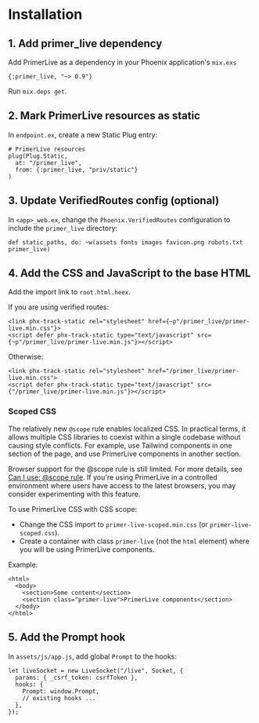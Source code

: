 # Installation

## 1. Add primer_live dependency

Add PrimerLive as a dependency in your Phoenix application's `mix.exs`

```
{:primer_live, "~> 0.9"}
```

Run `mix.deps get`.

## 2. Mark PrimerLive resources as static

In `endpoint.ex`, create a new Static Plug entry:

```
# PrimerLive resources
plug(Plug.Static,
  at: "/primer_live",
  from: {:primer_live, "priv/static"}
)
```

## 3. Update VerifiedRoutes config (optional)

In `<app>_web.ex`, change the `Phoenix.VerifiedRoutes` configuration to include the `primer_live` directory:

```
def static_paths, do: ~w(assets fonts images favicon.png robots.txt primer_live)
```

## 4. Add the CSS and JavaScript to the base HTML

Add the import link to `root.html.heex`.

If you are using verified routes:

```
<link phx-track-static rel="stylesheet" href={~p"/primer_live/primer-live.min.css"}>
<script defer phx-track-static type="text/javascript" src={~p"/primer_live/primer-live.min.js"}></script>
```

Otherwise:

```
<link phx-track-static rel="stylesheet" href="/primer_live/primer-live.min.css">
<script defer phx-track-static type="text/javascript" src={"/primer_live/primer-live.min.js"}></script>
```

### Scoped CSS

The relatively new `@scope` rule enables localized CSS. In practical terms, it allows multiple CSS libraries to coexist within a single codebase without causing style conflicts. For example, use Tailwind components in one section of the page, and use PrimerLive components in another section.

Browser support for the @scope rule is still limited. For more details, see [Can I use: @scope rule](https://caniuse.com/css-cascade-scope). If you're using PrimerLive in a controlled environment where users have access to the latest browsers, you may consider experimenting with this feature.

To use PrimerLive CSS with CSS scope:
- Change the CSS import to `primer-live-scoped.min.css` (or `primer-live-scoped.css`).
- Create a container with class `primer-live` (not the `html` element) where you will be using PrimerLive components.

Example:
```
<html>
  <body>
    <section>Some content</section>
    <section class="primer-live">PrimerLive components</section>
  </body>
</html>
```

## 5. Add the Prompt hook

In `assets/js/app.js`, add global `Prompt` to the hooks:

```
let liveSocket = new LiveSocket("/live", Socket, {
  params: { _csrf_token: csrfToken },
  hooks: {
    Prompt: window.Prompt,
    // existing hooks ...
  },
});
```
